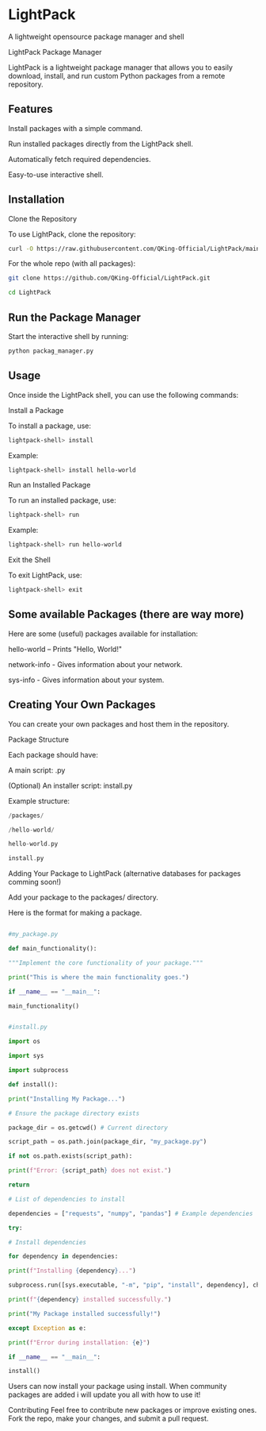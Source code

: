 # LightPack

A lightweight opensource package manager and shell

LightPack Package Manager

LightPack is a lightweight package manager that allows you to easily download, install, and run custom Python packages from a remote repository.

## Features

Install packages with a simple command.

Run installed packages directly from the LightPack shell.

Automatically fetch required dependencies.

Easy-to-use interactive shell.

## Installation

Clone the Repository

To use LightPack, clone the repository:

```bash
curl -O https://raw.githubusercontent.com/QKing-Official/LightPack/main/package\_manager.py
```

For the whole repo (with all packages):
```bash
git clone https://github.com/QKing-Official/LightPack.git
```

```bash
cd LightPack
```

## Run the Package Manager

Start the interactive shell by running:

```bash
python packag_manager.py
```

## Usage

Once inside the LightPack shell, you can use the following commands:

Install a Package

To install a package, use:

```bash
lightpack-shell> install
```

Example:

```bash
lightpack-shell> install hello-world
```

Run an Installed Package

To run an installed package, use:

```bash
lightpack-shell> run
```

Example:

```bash
lightpack-shell> run hello-world
```

Exit the Shell

To exit LightPack, use:

```bash
lightpack-shell> exit
```

## Some available Packages (there are way more)

Here are some (useful) packages available for installation:

hello-world – Prints "Hello, World!"

network-info - Gives information about your network.

sys-info - Gives information about your system.

## Creating Your Own Packages

You can create your own packages and host them in the repository.

Package Structure

Each package should have:

A main script: .py

(Optional) An installer script: install.py

Example structure:

```cpp
/packages/

/hello-world/

hello-world.py

install.py

```

Adding Your Package to LightPack (alternative databases for packages comming soon!)

Add your package to the packages/ directory.

Here is the format for making a package.

```python

#my_package.py

def main_functionality():

"""Implement the core functionality of your package."""

print("This is where the main functionality goes.")

if __name__ == "__main__":

main_functionality()

```



```python

#install.py

import os

import sys

import subprocess

def install():

print("Installing My Package...")

# Ensure the package directory exists

package_dir = os.getcwd() # Current directory

script_path = os.path.join(package_dir, "my_package.py")

if not os.path.exists(script_path):

print(f"Error: {script_path} does not exist.")

return

# List of dependencies to install

dependencies = ["requests", "numpy", "pandas"] # Example dependencies

try:

# Install dependencies

for dependency in dependencies:

print(f"Installing {dependency}...")

subprocess.run([sys.executable, "-m", "pip", "install", dependency], check=True)

print(f"{dependency} installed successfully.")

print("My Package installed successfully!")

except Exception as e:

print(f"Error during installation: {e}")

if __name__ == "__main__":

install()

```

Users can now install your package using install. When community packages are added i will update you all with how to use it!

Contributing
Feel free to contribute new packages or improve existing ones. Fork the repo, make your changes, and submit a pull request.
